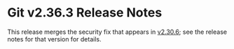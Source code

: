 Git v2.36.3 Release Notes
=========================

This release merges the security fix that appears in [v2.30.6](2.30.6.md); see
the release notes for that version for details.
